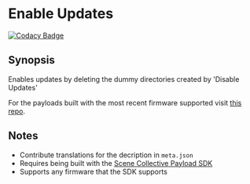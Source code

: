 Enable Updates
===
[![Codacy Badge](https://app.codacy.com/project/badge/Grade/b3e0f65f761547d4be26b376af74c6e3)](https://www.codacy.com/gh/Scene-Collective/ps4-enable-updates/dashboard)

## Synopsis

Enables updates by deleting the dummy directories created by 'Disable Updates'

For the payloads built with the most recent firmware supported visit [this repo].

## Notes
- Contribute translations for the decription in `meta.json`
- Requires being built with the [Scene Collective Payload SDK]
- Supports any firmware that the SDK supports

[//]: #
  [Scene Collective Payload SDK]: <https://github.com/Scene-Collective/ps4-payload-sdk>
  [this repo]: <https://github.com/Scene-Collective/ps4-payload-repo>
